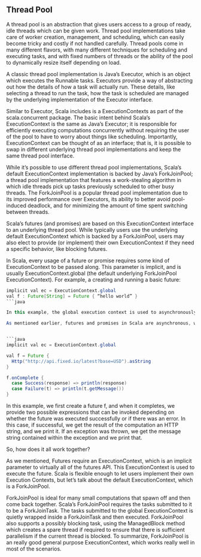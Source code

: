 ## Thread Pool

A thread pool is an abstraction that gives users access to a group of ready, idle threads which can be given work. Thread pool implementations take care of worker creation, management, and scheduling, which can easily become tricky and costly if not handled carefully. Thread pools come in many different flavors, with many different techniques for scheduling and executing tasks, and with fixed numbers of threads or the ability of the pool to dynamically resize itself depending on load.

A classic thread pool implementation is Java’s Executor, which is an object which executes the Runnable tasks. Executors provide a way of abstracting out how the details of how a task will actually run. These details, like selecting a thread to run the task, how the task is scheduled are managed by the underlying implementation of the Executor interface.

Similar to Executor, Scala includes is a ExecutionContexts as part of the scala.concurrent package. The basic intent behind Scala’s ExecutionContext is the same as Java’s Executor; it is responsible for efficiently executing computations concurrently without requiring the user of the pool to have to worry about things like scheduling. Importantly, ExecutionContext can be thought of as an interface; that is, it is possible to swap in different underlying thread pool implementations and keep the same thread pool interface.

While it’s possible to use different thread pool implementations, Scala’s default ExecutionContext implementation is backed by Java’s ForkJoinPool; a thread pool implementation that features a work-stealing algorithm in which idle threads pick up tasks previously scheduled to other busy threads. The ForkJoinPool is a popular thread pool implementation due to its improved performance over Executors, its ability to better avoid pool-induced deadlock, and for minimizing the amount of time spent switching between threads.

Scala’s futures (and promises) are based on this ExecutionContext interface to an underlying thread pool. While typically users use the underlying default ExecutionContext which is backed by a ForkJoinPool, users may also elect to provide (or implement) their own ExecutionContext if they need a specific behavior, like blocking futures.

In Scala, every usage of a future or promise requires some kind of ExecutionContext to be passed along. This parameter is implicit, and is usually ExecutionContext.global (the default underlying ForkJoinPool ExecutionContext). For example, a creating and running a basic future:

```java
implicit val ec = ExecutionContext.global
val f : Future[String] = Future { “hello world” }
```java

In this example, the global execution context is used to asynchronously run the created future. As mentioned earlier, the ExecutionContext parameter to the Future is implicit. That means that if the compiler finds an instance of an ExecutionContext in so-called implicit scope, it is automatically passed to the call to Future without the user having to explicitly pass it. In the example above, ec is put into implicit scope through the use of the implicit keyword when declaring ec.

As mentioned earlier, futures and promises in Scala are asynchronous, which is achieved through the use of callbacks. For example:


```java
implicit val ec = ExecutionContext.global

val f = Future {
  Http("http://api.fixed.io/latest?base=USD").asString
}

f.onComplete {
  case Success(response) => println(response)
  case Failure(t) => println(t.getMessage())
}
```

In this example, we first create a future f, and when it completes, we provide two possible expressions that can be invoked depending on whether the future was executed successfully or if there was an error. In this case, if successful, we get the result of the computation an HTTP string, and we print it. If an exception was thrown, we get the message string contained within the exception and we print that.

So, how does it all work together?

As we mentioned, Futures require an ExecutionContext, which is an implicit parameter to virtually all of the futures API. This ExecutionContext is used to execute the future. Scala is flexible enough to let users implement their own Execution Contexts, but let’s talk about the default ExecutionContext, which is a ForkJoinPool.

ForkJoinPool is ideal for many small computations that spawn off and then come back together. Scala’s ForkJoinPool requires the tasks submitted to it to be a ForkJoinTask. The tasks submitted to the global ExecutionContext is quietly wrapped inside a ForkJoinTask and then executed. ForkJoinPool also supports a possibly blocking task, using the ManagedBlock method which creates a spare thread if required to ensure that there is sufficient parallelism if the current thread is blocked. To summarize, ForkJoinPool is an really good general purpose ExecutionContext, which works really well in most of the scenarios.



 

